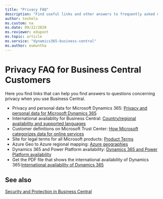 ```yaml
---
title: "Privacy FAQ"
description: "Find useful links and other answers to frequently asked questions about Dynamics 365 Business Central."
author: teshela
ms.custom: na
ms.date: 09/22/2020
ms.reviewer: edupont
ms.topic: article
ms.service: "dynamics365-business-central"
ms.author: eumuntha
---
```


# Privacy FAQ for Business Central Customers 

Here you find links that can help you find answers to questions concerning privacy when you use Business Central.

<!--Please check this link for matters relating to customer content(https://microsoft.sharepoint.com/teams/CAI-Privacy/SitePages/C+AI-Data-Sharing-Process.aspx)-->
- Privacy and personal data for Microsoft Dynamics 365: [Privacy and personal data for Microsoft Dynamics 365](/dynamics365/get-started/gdpr/)
- International availablity for Business Central: [Country/regional availability and supported languages](https://aka.ms/bccountries)  
- Customer definitions on Microsoft Trust Center: [How Microsoft categorizes data for online services](https://www.microsoft.com/trust-center/privacy/customer-data-definitions)
- Site for legal terms for all Microsoft products: [Product Terms](https://www.microsoft.com/licensing/terms/)
- Azure Geo to Azure regional mapping: [Azure geographies](https://azure.microsoft.com/global-infrastructure/geographies/)
- Dynamics 365 and Power Platform availability: [Dynamics 365 and Power Platform availability](https://dynamics.microsoft.com/geographic-availability/)
- Get the PDF file that shows the international availability of Dynamics 365:[International availability of Dynamics 365](/dynamics365/get-started/availability)

## See also

[Security and Protection in Business Central](security-and-protection.md)  

